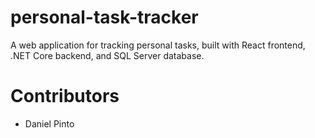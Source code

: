# personal-task-tracker
A web application for tracking personal tasks, built with React frontend, .NET Core backend, and SQL Server database.
# Contributors
- Daniel Pinto
